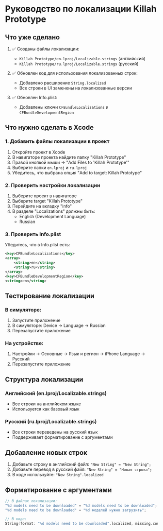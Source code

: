 # Руководство по локализации Killah Prototype

## Что уже сделано

1. ✅ Созданы файлы локализации:
   - `Killah Prototype/en.lproj/Localizable.strings` (английский)
   - `Killah Prototype/ru.lproj/Localizable.strings` (русский)

2. ✅ Обновлен код для использования локализованных строк:
   - Добавлено расширение `String.localized`
   - Все строки в UI заменены на локализованные версии

3. ✅ Обновлен Info.plist:
   - Добавлены ключи `CFBundleLocalizations` и `CFBundleDevelopmentRegion`

## Что нужно сделать в Xcode

### 1. Добавить файлы локализации в проект

1. Откройте проект в Xcode
2. В навигаторе проекта найдите папку "Killah Prototype"
3. Правой кнопкой мыши → "Add Files to 'Killah Prototype'"
4. Выберите папки `en.lproj` и `ru.lproj`
5. Убедитесь, что выбрана опция "Add to target: Killah Prototype"

### 2. Проверить настройки локализации

1. Выберите проект в навигаторе
2. Выберите target "Killah Prototype"
3. Перейдите на вкладку "Info"
4. В разделе "Localizations" должны быть:
   - English (Development Language)
   - Russian

### 3. Проверить Info.plist

Убедитесь, что в Info.plist есть:
```xml
<key>CFBundleLocalizations</key>
<array>
    <string>en</string>
    <string>ru</string>
</array>
<key>CFBundleDevelopmentRegion</key>
<string>en</string>
```

## Тестирование локализации

### В симуляторе:
1. Запустите приложение
2. В симуляторе: Device → Language → Russian
3. Перезапустите приложение

### На устройстве:
1. Настройки → Основные → Язык и регион → iPhone Language → Русский
2. Перезапустите приложение

## Структура локализации

### Английский (en.lproj/Localizable.strings)
- Все строки на английском языке
- Используется как базовый язык

### Русский (ru.lproj/Localizable.strings)
- Все строки переведены на русский язык
- Поддерживает форматирование с аргументами

## Добавление новых строк

1. Добавьте строку в английский файл: `"New String" = "New String";`
2. Добавьте перевод в русский файл: `"New String" = "Новая строка";`
3. В коде используйте: `"New String".localized`

## Форматирование с аргументами

```swift
// В файлах локализации:
"%d models need to be downloaded" = "%d models need to be downloaded";
"%d models need to be downloaded" = "%d моделей нужно загрузить";

// В коде:
String(format: "%d models need to be downloaded".localized, missing.count)
``` 